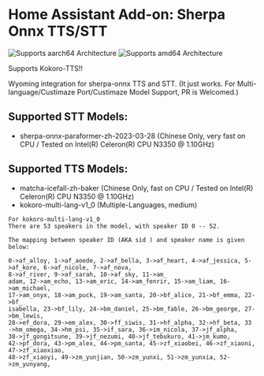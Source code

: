 # Home Assistant Add-on: Sherpa Onnx TTS/STT

![Supports aarch64 Architecture][aarch64-shield] ![Supports amd64 Architecture][amd64-shield]

Supports Kokoro-TTS!!

Wyoming integration for sherpa-onnx TTS and STT. (It just works. For Multi-language/Custimaze Port/Custimaze Model Support, PR is Welcomed.)

## Supported STT Models:
* sherpa-onnx-paraformer-zh-2023-03-28 (Chinese Only, very fast on CPU / Tested on Intel(R) Celeron(R) CPU N3350 @ 1.10GHz)

## Supported TTS Models:
* matcha-icefall-zh-baker (Chinese Only, fast on CPU / Tested on Intel(R) Celeron(R) CPU N3350 @ 1.10GHz)
* kokoro-multi-lang-v1_0 (Multiple-Languages, medium)
```
For kokoro-multi-lang-v1_0
There are 53 speakers in the model, with speaker ID 0 -- 52.

The mapping between speaker ID (AKA sid ) and speaker name is given below:

0->af_alloy, 1->af_aoede, 2->af_bella, 3->af_heart, 4->af_jessica, 5->af_kore, 6->af_nicole, 7->af_nova, 
8->af_river, 9->af_sarah, 10->af_sky, 11->am_
adam, 12->am_echo, 13->am_eric, 14->am_fenrir, 15->am_liam, 16->am_michael, 
17->am_onyx, 18->am_puck, 19->am_santa, 20->bf_alice, 21->bf_emma, 22->bf_
isabella, 23->bf_lily, 24->bm_daniel, 25->bm_fable, 26->bm_george, 27->bm_lewis, 
28->ef_dora, 29->em_alex, 30->ff_siwis, 31->hf_alpha, 32->hf_beta, 33
->hm_omega, 34->hm_psi, 35->if_sara, 36->im_nicola, 37->jf_alpha, 
38->jf_gongitsune, 39->jf_nezumi, 40->jf_tebukuro, 41->jm_kumo, 
42->pf_dora, 43->pm_alex, 44->pm_santa, 45->zf_xiaobei, 46->zf_xiaoni, 
47->zf_xiaoxiao, 
48->zf_xiaoyi, 49->zm_yunjian, 50->zm_yunxi, 51->zm_yunxia, 52->zm_yunyang,

```

[aarch64-shield]: https://img.shields.io/badge/aarch64-yes-green.svg
[amd64-shield]: https://img.shields.io/badge/amd64-yes-green.svg
[armhf-shield]: https://img.shields.io/badge/armhf-no-red.svg
[armv7-shield]: https://img.shields.io/badge/armv7-no-red.svg
[i386-shield]: https://img.shields.io/badge/i386-no-red.svg
